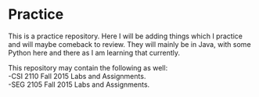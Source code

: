 # Practice
This is a practice repository. Here I will be adding things which I practice and will maybe comeback to review. They will mainly be in Java, with some Python here and there as I am learning that currently.

This repository may contain the following as well: <br />
-CSI 2110 Fall 2015 Labs and Assignments. <br />
-SEG 2105 Fall 2015 Labs and Assignments. <br />
